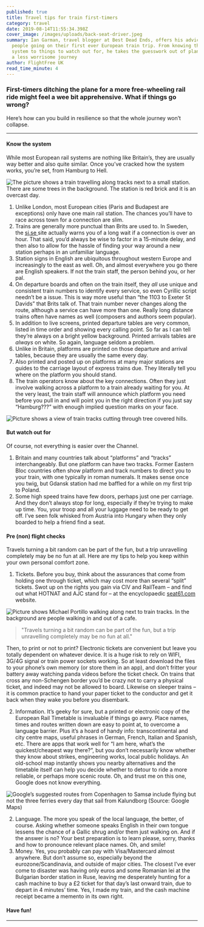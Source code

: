 ```yaml
---
published: true
title: Travel tips for train first-timers
category: travel
date: 2019-08-14T11:55:34.398Z
cover_image: /images/uploads/back-seat-driver.jpeg
summary: Ian Garman, travel blogger at Best Dead Ends, offers his advice for
  people going on their first ever European train trip. From knowing the train
  system to things to watch out for, he takes the guesswork out of planning for
  a less worrisome journey
author: FlightFree UK
read_time_minute: 4
---
```

### First-timers ditching the plane for a more free-wheeling rail ride might feel a wee bit apprehensive. What if things go wrong?

Here’s how can you build in resilience so that the whole journey won’t collapse.

- - -

#### **Know the system**

While most European rail systems are nothing like Britain’s, they are usually way better and also quite similar. Once you’ve cracked how the system works, you’re set, from Hamburg to Hell. 

![The picture shows a train travelling along tracks next to a small station. There are some trees in the background. The station is red brick and it is an overcast day. ](/images/uploads/norway-hell.jpg "Yes, a one-way ticket to Hell is a thing. It’s in Norway")

1. Unlike London, most European cities (Paris and Budapest are exceptions) only have one main rail station. The chances you’ll have to race across town for a connection are slim.
2. Trains are generally more punctual than Brits are used to. In Sweden, the [sj.se ](https://www.sj.se/)site actually warns you of a long wait if a connection is over an hour. That said, you’d always be wise to factor in a 15-minute delay, and then also to allow for the hassle of finding your way around a new station perhaps in an unfamiliar language.
3. Station signs in English are ubiquitous throughout western Europe and increasingly to the east as well. Oh, and almost everywhere you go there are English speakers. If not the train staff, the person behind you, or her pal.
4. On departure boards and often on the train itself, they *all* use unique and consistent train numbers to identify every service, so even Cyrillic script needn’t be a issue. This is way more useful than “the 1103 to Exeter St Davids” that Brits talk of. That train number never changes along the route, although a service can have more than one. Really long distance trains often have names as well (composers and authors seem popular).
5. In addition to live screens, printed departure tables are very common, listed in time order and showing every calling point. So far as I can tell they’re always on a bright yellow background. Printed arrivals tables are *always* on white. So again, language seldom a problem.
6. Unlike in Britain, platforms are printed on those departure and arrival tables, because they are usually the same every day.
7. Also printed and posted up on platforms at many major stations are guides to the carriage layout of express trains due. They literally tell you where on the platform you should stand.
8. The train operators know about the key connections. Often they just involve walking across a platform to a train already waiting for you. At the very least, the train staff will announce which platform you need before you pull in and will point you in the right direction if you just say “Hamburg???” with enough implied question marks on your face.

![Picture shows a view of train tracks cutting through tree covered hills.](/images/uploads/cropped-bulgaria.jpg "Bulgaria ")

#### **But watch out for**

Of course, not everything is easier over the Channel.

1. Britain and many countries talk about “platforms” and “tracks” interchangeably. But one platform can have two tracks. Former Eastern Bloc countries often show platform and track numbers to direct you to your train, with one typically in roman numerals. It makes sense once you twig, but Gdansk station had me baffled for a while on my first trip to Poland.
2. Some high speed trains have few doors, perhaps just one per carriage. And they don’t always stop for long, especially if they’re trying to make up time. You, your troop and all your luggage need to be ready to get off. I’ve seen folk whisked from Austria into Hungary when they only boarded to help a friend find a seat.

#### **Pre (non) flight checks**

Travels turning a bit random can be part of the fun, but a trip unravelling completely may be no fun at all. Here are my tips to help you keep within your own personal comfort zone.

1. Tickets. Before you buy, think about the assurances that come from holding one through ticket, which may cost more than several “split” tickets. Swot up on the rights you gain via CIV and RailTeam – and find out what HOTNAT and AJC stand for – at the encyclopaedic [seat61.com](https://www.seat61.com/Europe-train-travel.htm#The_CIV) website. 

![Picture shows Michael Portillo walking along next to train tracks. In the background are people walking in and out of a cafe. ](/images/uploads/cropped-michael-portillo-occupational-hazard.jpg "Michael Portillo on the loose: there are no precautions against unexpectedly meeting a walking, talking paint chart boarding a train in central Sweden")

> "Travels turning a bit random can be part of the fun, but a trip unravelling completely may be no fun at all."

Then, to print or not to print? Electronic tickets are convenient but leave you totally dependent on whatever device. It is a huge risk to rely on WIFI, 3G/4G signal or train power sockets working. So at least download the files to your phone’s own memory (or store them in an app), and don’t fritter your battery away watching panda videos before the ticket check. On trains that cross any non-Schengen border you’d be crazy not to carry a physical ticket, and indeed may not be allowed to board. Likewise on sleeper trains – it is common practice to hand your paper ticket to the conductor and get it back when they wake you before you disembark. 

2. Information. It’s geeky for sure, but a printed or electronic copy of the European Rail Timetable is invaluable if things go awry. Place names, times and routes written down are easy to point at, to overcome a language barrier. Plus it’s a hoard of handy info: transcontinental and city centre maps, useful phrases in German, French, Italian and Spanish, etc. There are apps that work well for “I am here, what’s the quickest/cheapest way there?”, but you don’t necessarily know whether they know about strikes, engineering works, local public holidays. An old-school map instantly shows you nearby alternatives and the timetable itself can help you decide whether to detour to ride a more reliable, or perhaps more scenic route. Oh, and trust me on this one, Google does not know everything. 

![](/images/uploads/google-maps-fail.png "Google’s suggested routes from Copenhagen to Samsø include flying but not the three ferries every day that sail from Kalundborg (Source: Google Maps)")

2. Language. The more you speak of the local language, the better, of course. Asking whether someone speaks English in their own tongue lessens the chance of a Gallic shrug and/or them just walking on. And if the answer is no? Your best preparation is to learn please, sorry, thanks and how to pronounce relevant place names. Oh, and smile!
3. Money. Yes, you probably can pay with Visa/Mastercard almost anywhere. But don’t assume so, especially beyond the eurozone/Scandinavia, and outside of major cities. The closest I’ve ever come to disaster was having only euros and some Romanian lei at the Bulgarian border station in Ruse, leaving me desperately hunting for a cash machine to buy a £2 ticket for that day’s last onward train, due to depart in 4 minutes’ time. Yes, I made my train, and the cash machine receipt became a memento in its own right.

#### **Have fun!**

- - -
